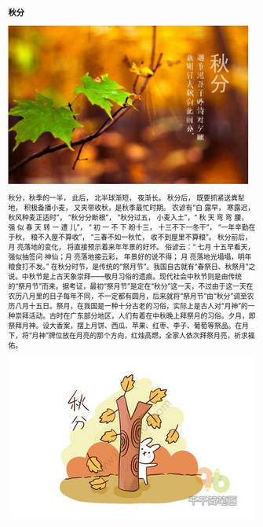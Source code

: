 ### 秋分

![](images/秋分.jpg)

秋分，秋季的一半， 此后， 北半球渐短， 夜渐长。 秋分后， 既要抓紧送粪犁地， 积极备播小麦， 又夹带收秋，是秋季最忙时期。 农谚有“白 露早， 寒露迟， 秋风种麦正适时”， “秋分分断根”， “秋分过五， 小麦入土”，“ 秋 天 弯 弯 腰， 强 似 春 天 转 一 遭 儿”， “ 初 一 不 下 盼十三， 十三不下一冬干”， “一年辛勤在于秋， 粮不入屋不算收”， “三春不如一秋忙， 收不到屋里不算粮”。 秋分前后， 月 亮落地的变化， 将直接预示着来年年景的好坏。 俗谚云：“ 七月 十五早看天， 强似抽签问 神仙；月 亮落地接云彩， 年景好的说不得； 月 亮落地光塌塌，明年粮食打不发。” 
在秋分时节，是传统的“祭月节”。我国自古就有“春祭日、秋祭月”之说。中秋节是上古天象崇拜——敬月习俗的遗痕。现代社会中秋节则是由传统的“祭月节”而来。据考证，最初“祭月节”是定在“秋分”这一天，不过由于这一天在农历八月里的日子每年不同，不一定都有圆月，后来就将“祭月节”由“秋分”调至农历八月十五日。祭月，在我国是一种十分古老的习俗，实际上是古人对“月神”的一种崇拜活动。古时在广东部分地区，人们有着在中秋晚上拜祭月的习俗。夕月，即祭拜月神。设大香案，摆上月饼、西瓜、苹果、红枣、李子、葡萄等祭品。在月下，将“月神”牌位放在月亮的那个方向，红烛高燃，全家人依次拜祭月亮，祈求福佑。

![](images/秋分2.jpg)
